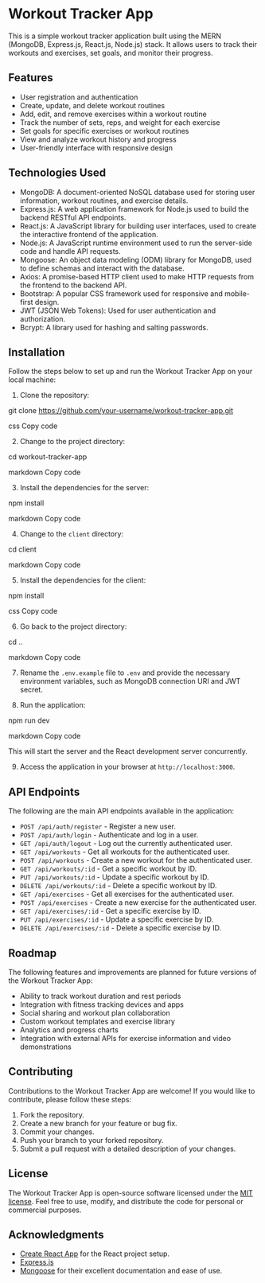 # Workout Tracker App

This is a simple workout tracker application built using the MERN (MongoDB, Express.js, React.js, Node.js) stack. It allows users to track their workouts and exercises, set goals, and monitor their progress.

## Features

- User registration and authentication
- Create, update, and delete workout routines
- Add, edit, and remove exercises within a workout routine
- Track the number of sets, reps, and weight for each exercise
- Set goals for specific exercises or workout routines
- View and analyze workout history and progress
- User-friendly interface with responsive design

## Technologies Used

- MongoDB: A document-oriented NoSQL database used for storing user information, workout routines, and exercise details.
- Express.js: A web application framework for Node.js used to build the backend RESTful API endpoints.
- React.js: A JavaScript library for building user interfaces, used to create the interactive frontend of the application.
- Node.js: A JavaScript runtime environment used to run the server-side code and handle API requests.
- Mongoose: An object data modeling (ODM) library for MongoDB, used to define schemas and interact with the database.
- Axios: A promise-based HTTP client used to make HTTP requests from the frontend to the backend API.
- Bootstrap: A popular CSS framework used for responsive and mobile-first design.
- JWT (JSON Web Tokens): Used for user authentication and authorization.
- Bcrypt: A library used for hashing and salting passwords.

## Installation

Follow the steps below to set up and run the Workout Tracker App on your local machine:

1. Clone the repository:

git clone https://github.com/your-username/workout-tracker-app.git

css
Copy code

2. Change to the project directory:

cd workout-tracker-app

markdown
Copy code

3. Install the dependencies for the server:

npm install

markdown
Copy code

4. Change to the `client` directory:

cd client

markdown
Copy code

5. Install the dependencies for the client:

npm install

css
Copy code

6. Go back to the project directory:

cd ..

markdown
Copy code

7. Rename the `.env.example` file to `.env` and provide the necessary environment variables, such as MongoDB connection URI and JWT secret.

8. Run the application:

npm run dev

markdown
Copy code

This will start the server and the React development server concurrently.

9. Access the application in your browser at `http://localhost:3000`.

## API Endpoints

The following are the main API endpoints available in the application:

- `POST /api/auth/register` - Register a new user.
- `POST /api/auth/login` - Authenticate and log in a user.
- `GET /api/auth/logout` - Log out the currently authenticated user.
- `GET /api/workouts` - Get all workouts for the authenticated user.
- `POST /api/workouts` - Create a new workout for the authenticated user.
- `GET /api/workouts/:id` - Get a specific workout by ID.
- `PUT /api/workouts/:id` - Update a specific workout by ID.
- `DELETE /api/workouts/:id` - Delete a specific workout by ID.
- `GET /api/exercises` - Get all exercises for the authenticated user.
- `POST /api/exercises` - Create a new exercise for the authenticated user.
- `GET /api/exercises/:id` - Get a specific exercise by ID.
- `PUT /api/exercises/:id` - Update a specific exercise by ID.
- `DELETE /api/exercises/:id` - Delete a specific exercise by ID.

## Roadmap

The following features and improvements are planned for future versions of the Workout Tracker App:

- Ability to track workout duration and rest periods
- Integration with fitness tracking devices and apps
- Social sharing and workout plan collaboration
- Custom workout templates and exercise library
- Analytics and progress charts
- Integration with external APIs for exercise information and video demonstrations

## Contributing

Contributions to the Workout Tracker App are welcome! If you would like to contribute, please follow these steps:

1. Fork the repository.
2. Create a new branch for your feature or bug fix.
3. Commit your changes.
4. Push your branch to your forked repository.
5. Submit a pull request with a detailed description of your changes.

## License

The Workout Tracker App is open-source software licensed under the [MIT license](LICENSE). Feel free to use, modify, and distribute the code for personal or commercial purposes.

## Acknowledgments

- [Create React App](https://create-react-app.dev) for the React project setup.
- [Express.js](https://expressjs.com) 
- [Mongoose](https://mongoosejs.com) for their excellent documentation and ease of use.
